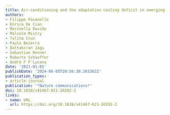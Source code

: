 ```yaml
---
title: Air-conditioning and the adaptation cooling deficit in emerging economies
authors:
- Filippo Pavanello
- Enrica De Cian
- Marinella Davide
- Malcolm Mistry
- Talita Cruz
- Paula Bezerra
- Dattakiran Jagu
- Sebastian Renner
- Roberto Schaeffer
- André F P Lucena
date: '2021-01-01'
publishDate: '2024-06-05T20:56:30.203262Z'
publication_types:
- article-journal
publication: '*Nature communications*'
doi: 10.1038/s41467-021-26592-2
links:
- name: URL
  url: https://doi.org/10.1038/s41467-021-26592-2
---
```

